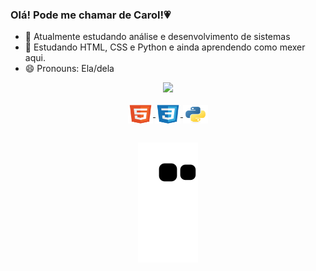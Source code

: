 ### Olá! Pode me chamar de Carol!💗

- 🔭 Atualmente estudando análise e desenvolvimento de sistemas
- 🌱 Estudando HTML, CSS e Python e ainda aprendendo como mexer aqui.
- 😄 Pronouns: Ela/dela 

<div align="center">
  <a href="https://github.com/carolnogueira13">
  <img height="150em" src="https://github-readme-stats.vercel.app/api/top-langs/?username=carolnogueira13&layout=compact&langs_count=7&theme=panda&include_all_commits=true&count_private=true"/
</div>

<div style="display: inline_block"><br>
  <img align="center" alt="Carol-HTML" height="30" width="40" src="https://raw.githubusercontent.com/devicons/devicon/master/icons/html5/html5-original.svg">
  <img align="center" alt="Carol-CSS" height="30" width="40" src="https://raw.githubusercontent.com/devicons/devicon/master/icons/css3/css3-original.svg">
  <img align="center" alt="Carol-Python" height="30" width="40" src="https://raw.githubusercontent.com/devicons/devicon/master/icons/python/python-original.svg">
</div>

    
##

![Snake animation](https://github.com/carolnogueira13/carolnogueira13/blob/output/github-contribution-grid-snake.svg)

